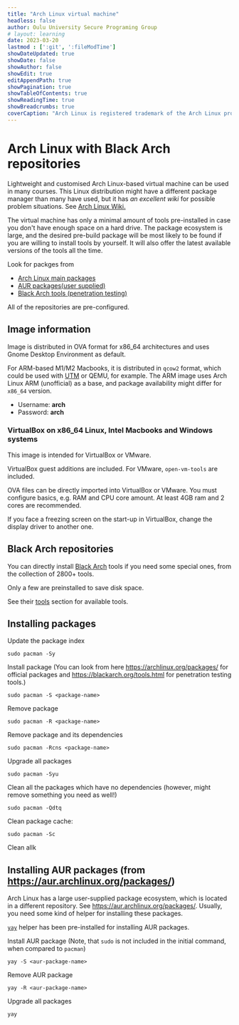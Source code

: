 ```yaml
---
title: "Arch Linux virtual machine"
headless: false
author: Oulu University Secure Programing Group
# layout: learning
date: 2023-03-20
lastmod : [':git', ':fileModTime']
showDateUpdated: true
showDate: false
showAuthor: false
showEdit: true
editAppendPath: true
showPagination: true 
showTableOfContents: true
showReadingTime: true
showBreadcrumbs: true
coverCaption: "Arch Linux is registered trademark of the Arch Linux project" 
---
```


# Arch Linux with Black Arch repositories

Lightweight and customised Arch Linux-based virtual machine can be used in many courses.
This Linux distribution might have a different package manager than many have used, but it has *an excellent wiki* for possible problem situations.
See [Arch Linux Wiki.](https://wiki.archlinux.org/)

The virtual machine has only a minimal amount of tools pre-installed in case you don't have enough space on a hard drive.
The package ecosystem is large, and the desired pre-build package will be most likely to be found if you are willing to install tools by yourself.
It will also offer the latest available versions of the tools all the time.

Look for packges from
  * [Arch Linux main packages](https://archlinux.org/packages/)
  * [AUR packages(user supplied)](https://aur.archlinux.org/packages)
  * [Black Arch tools (penetration testing)](https://blackarch.org/tools.html)

All of the repositories are pre-configured.

## Image information

Image is distributed in OVA format for x86_64 architectures and uses Gnome Desktop Environment as default.

For ARM-based M1/M2 Macbooks, it is distributed in `qcow2` format, which could be used with [UTM](https://mac.getutm.app/) or QEMU, for example.
The ARM image uses Arch Linux ARM (unofficial) as a base, and package availability might differ for `x86_64` version.


* Username: **arch**
* Password: **arch**

### VirtualBox on x86_64 Linux, Intel Macbooks and Windows systems

This image is intended for VirtualBox or VMware.

VirtualBox guest additions are included.
For VMware, `open-vm-tools` are included.

OVA files can be directly imported into VirtualBox or VMware.
You must configure basics, e.g. RAM and CPU core amount.
At least 4GB ram and 2 cores are recommended.

If you face a freezing screen on the start-up in VirtualBox, change the display driver to another one.

## Black Arch repositories

You can directly install [Black Arch](https://blackarch.org/) tools if you need some special ones, from the collection of 2800+ tools.

Only a few are preinstalled to save disk space.

See their [tools](https://blackarch.org/tools.html) section for available tools.


## Installing packages

Update the package index

```console
sudo pacman -Sy
```
    
Install package (You can look from here https://archlinux.org/packages/ for official packages and https://blackarch.org/tools.html for penetration testing tools.)

```console
sudo pacman -S <package-name>
```

Remove package 
```console
sudo pacman -R <package-name>
```

Remove package and its dependencies 
```console
sudo pacman -Rcns <package-name>
```


Upgrade all packages
```console
sudo pacman -Syu
```

Clean all the packages which have no dependencies (however, might remove something you need as well!)

```console
sudo pacman -Qdtq
```

Clean package cache:
```console
sudo pacman -Sc
```

Clean allk


## Installing AUR packages (from https://aur.archlinux.org/packages/)

Arch Linux has a large user-supplied package ecosystem, which is located in a different repository.
See https://aur.archlinux.org/packages/.
Usually, you need some kind of helper for installing these packages. 

[`yay`](https://github.com/Jguer/yay) helper has been pre-installed for installing AUR packages.

Install AUR package (Note, that `sudo` is not included in the initial command, when compared to `pacman`)

```console
yay -S <aur-package-name>
```
Remove AUR package

```console
yay -R <aur-package-name>
```

Upgrade all packages
```console
yay
```
